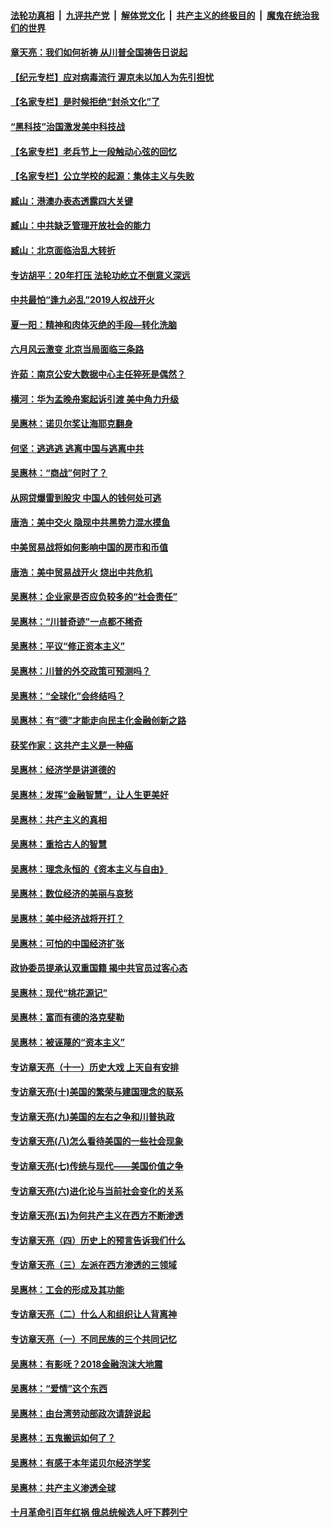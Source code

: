 ####  [法轮功真相](../../../../basic/blob/master/README.md?t=07041202) &nbsp;|&nbsp; [九评共产党](../../../../9ping.md/blob/master/README.md?t=07041202) &nbsp;|&nbsp; [解体党文化](../../../../jtdwh.md/blob/master/README.md?t=07041202)  &nbsp;|&nbsp; [共产主义的终极目的](../../../../gczydzjmd.md/blob/master/README.md?t=07041202) &nbsp;|&nbsp; [魔鬼在统治我们的世界](../../../../mgztzwmdsj.md/blob/master/README.md?t=07041202) 

#### [章天亮：我们如何祈祷 从川普全国祷告日说起](../pages/nsc423/n11944627.md?t=07041202) 

#### [【纪元专栏】应对病毒流行 渥京未以加人为先引担忧](../pages/nsc423/n11875714.md?t=07041202) 

#### [【名家专栏】是时候拒绝“封杀文化”了](../pages/nsc423/n11814093.md?t=07041202) 

#### [“黑科技”治国激发美中科技战](../pages/nsc423/n11638056.md?t=07041202) 

#### [【名家专栏】老兵节上一段触动心弦的回忆](../pages/nsc423/n11646016.md?t=07041202) 

#### [【名家专栏】公立学校的起源：集体主义与失败](../pages/nsc423/n11601833.md?t=07041202) 

#### [臧山：港澳办表态透露四大关键](../pages/nsc423/n11421628.md?t=07041202) 

#### [臧山：中共缺乏管理开放社会的能力](../pages/nsc423/n11407457.md?t=07041202) 

#### [臧山：北京面临治乱大转折](../pages/nsc423/n11406895.md?t=07041202) 

#### [专访胡平：20年打压 法轮功屹立不倒意义深远](../pages/nsc423/n11398800.md?t=07041202) 

#### [中共最怕“逢九必乱”2019人权战开火](../pages/nsc423/n11385248.md?t=07041202) 

#### [夏一阳：精神和肉体灭绝的手段—转化洗脑](../pages/nsc423/n11368250.md?t=07041202) 

#### [六月风云激变 北京当局面临三条路](../pages/nsc423/n11313668.md?t=07041202) 

#### [许茹：南京公安大数据中心主任猝死是偶然？](../pages/nsc423/n11064744.md?t=07041202) 

#### [横河：华为孟晚舟案起诉引渡 美中角力升级](../pages/nsc423/n11027230.md?t=07041202) 

#### [吴惠林：诺贝尔奖让海耶克翻身](../pages/nsc423/n10890049.md?t=07041202) 

#### [何坚：逃逃逃 逃离中国与逃离中共](../pages/nsc423/n10592891.md?t=07041202) 

#### [吴惠林：“商战”何时了？](../pages/nsc423/n10573558.md?t=07041202) 

#### [从网贷爆雷到股灾 中国人的钱何处可逃](../pages/nsc423/n10572800.md?t=07041202) 

#### [唐浩：美中交火 隐现中共黑势力混水摸鱼](../pages/nsc423/n10544040.md?t=07041202) 

#### [中美贸易战将如何影响中国的房市和币值](../pages/nsc423/n10543697.md?t=07041202) 

#### [唐浩：美中贸易战开火 烧出中共危机](../pages/nsc423/n10540126.md?t=07041202) 

#### [吴惠林：企业家是否应负较多的“社会责任”](../pages/nsc423/n10535022.md?t=07041202) 

#### [吴惠林：“川普奇迹”一点都不稀奇](../pages/nsc423/n10512808.md?t=07041202) 

#### [吴惠林：平议“修正资本主义”](../pages/nsc423/n10495724.md?t=07041202) 

#### [吴惠林：川普的外交政策可预测吗？](../pages/nsc423/n10462387.md?t=07041202) 

#### [吴惠林：“全球化”会终结吗？](../pages/nsc423/n10452838.md?t=07041202) 

#### [吴惠林：有“德”才能走向民主化金融创新之路](../pages/nsc423/n10432292.md?t=07041202) 

#### [获奖作家：这共产主义是一种癌](../pages/nsc423/n10431541.md?t=07041202) 

#### [吴惠林：经济学是讲道德的](../pages/nsc423/n10398014.md?t=07041202) 

#### [吴惠林：发挥“金融智慧”，让人生更美好](../pages/nsc423/n10375019.md?t=07041202) 

#### [吴惠林：共产主义的真相](../pages/nsc423/n10351394.md?t=07041202) 

#### [吴惠林：重拾古人的智慧](../pages/nsc423/n10337691.md?t=07041202) 

#### [吴惠林：理念永恒的《资本主义与自由》](../pages/nsc423/n10316274.md?t=07041202) 

#### [吴惠林：数位经济的美丽与哀愁](../pages/nsc423/n10292946.md?t=07041202) 

#### [吴惠林：美中经济战将开打？](../pages/nsc423/n10258825.md?t=07041202) 

#### [吴惠林：可怕的中国经济扩张](../pages/nsc423/n10219147.md?t=07041202) 

#### [政协委员提承认双重国籍 揭中共官员过客心态](../pages/nsc423/n10208809.md?t=07041202) 

#### [吴惠林：现代“桃花源记”](../pages/nsc423/n10185234.md?t=07041202) 

#### [吴惠林：富而有德的洛克斐勒](../pages/nsc423/n10142264.md?t=07041202) 

#### [吴惠林：被诬蔑的“资本主义”](../pages/nsc423/n10124816.md?t=07041202) 

#### [专访章天亮（十一）历史大戏 上天自有安排](../pages/nsc423/n10094905.md?t=07041202) 

#### [专访章天亮(十)美国的繁荣与建国理念的联系](../pages/nsc423/n10094899.md?t=07041202) 

#### [专访章天亮(九)美国的左右之争和川普执政](../pages/nsc423/n10094889.md?t=07041202) 

#### [专访章天亮(八)怎么看待美国的一些社会现象](../pages/nsc423/n10094857.md?t=07041202) 

#### [专访章天亮(七)传统与现代——美国价值之争](../pages/nsc423/n10093140.md?t=07041202) 

#### [专访章天亮(六)进化论与当前社会变化的关系](../pages/nsc423/n10092036.md?t=07041202) 

#### [专访章天亮(五)为何共产主义在西方不断渗透](../pages/nsc423/n10083620.md?t=07041202) 

#### [专访章天亮（四）历史上的预言告诉我们什么](../pages/nsc423/n10083606.md?t=07041202) 

#### [专访章天亮（三）左派在西方渗透的三领域](../pages/nsc423/n10081115.md?t=07041202) 

#### [吴惠林：工会的形成及其功能](../pages/nsc423/n10080633.md?t=07041202) 

#### [专访章天亮（二）什么人和组织让人背离神](../pages/nsc423/n10076637.md?t=07041202) 

#### [专访章天亮（一）不同民族的三个共同记忆](../pages/nsc423/n10074188.md?t=07041202) 

#### [吴惠林：有影呒？2018金融泡沫大地震](../pages/nsc423/n10040534.md?t=07041202) 

#### [吴惠林：“爱情”这个东西](../pages/nsc423/n10019423.md?t=07041202) 

#### [吴惠林：由台湾劳动部政次请辞说起](../pages/nsc423/n9979679.md?t=07041202) 

#### [吴惠林：五鬼搬运如何了？](../pages/nsc423/n9925338.md?t=07041202) 

#### [吴惠林：有感于本年诺贝尔经济学奖](../pages/nsc423/n9871883.md?t=07041202) 

#### [吴惠林：共产主义渗透全球](../pages/nsc423/n9812748.md?t=07041202) 

#### [十月革命引百年红祸 俄总统候选人吁下葬列宁](../pages/nsc423/n9810182.md?t=07041202) 

